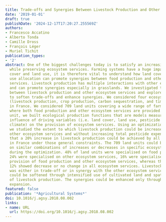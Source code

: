 ```yaml
---
title: Trade-offs and Synergies Between Livestock Production and Other Ecosystem Services
date: '2019-01-01'
draft: true
publishDate: '2024-12-17T17:20:27.255569Z'
authors:
- Francesco Accatino
- Alberto Tonda
- Camille Dross
- François Léger
- Muriel Tichit
publication_types:
- '2'
abstract: One of the biggest challenges today is to satisfy an increasing food demand
  while preserving ecosystem services. Farming systems have a huge impact on land
  cover and land use, it is therefore vital to understand how land cover and land
  use allocation can promote synergies between food production and other ecosystem
  services. Livestock production has multiple interactions with other ecosystem services
  and can promote synergies especially in grasslands. We investigated the interactions
  between livestock production and other ecosystem services and explored strategies
  to soften trade-offs and enhance synergies. We considered four ecosystem services
  (livestock production, crop production, carbon sequestration, and timber growth)
  in France. We considered 709 land units covering a wide range of farming systems
  where both food production and other ecosystem services are provided. For each land
  unit, we built ecological production functions that are models measuring the statistical
  influence of driving variables (i.e. land cover, land use, pesticide expense, and
  climate) on the provision of ecosystem services. Using an optimization procedure,
  we studied the extent to which livestock production could be increased without reducing
  other ecosystem services and without increasing total pesticide expense. We found
  that a 20% increase in livestock production could be achieved by all farming systems
  in France under those general constraints. The 709 land units could be grouped based
  on similar combinations of increases or decreases in specific ecosystem services
  during the optimization. 48% of land units were specialised on food production,
  24% were specialised on other ecosystem services, 16% were specialised on the mixed
  provision of food production and other ecosystem services, whereas the remaining
  12% showed decrease or no change in all ecosystem services. Livestock production
  was either in trade-off or in synergy with the other ecosystem services. The trade-offs
  could be softened through intensified use of cultivated land and spatial segregation
  of livestock production. The synergies could be enhanced only through major grassland
  expansion.
featured: false
publication: '*Agricultural Systems*'
doi: 10.1016/j.agsy.2018.08.002
links:
- name: URL
  url: https://doi.org/10.1016/j.agsy.2018.08.002
---
```


